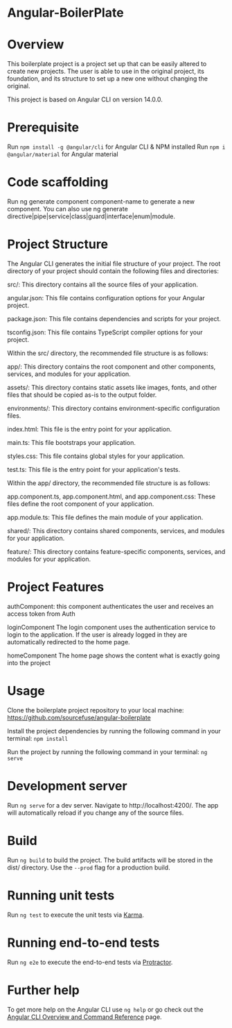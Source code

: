 <!-- # AngularBoilerPlate

This project was generated with [Angular CLI](https://github.com/angular/angular-cli) version 15.0.4.

## Development server

Run `ng serve` for a dev server. Navigate to `http://localhost:4200/`. The application will automatically reload if you change any of the source files.

## Code scaffolding

Run `ng generate component component-name` to generate a new component. You can also use `ng generate directive|pipe|service|class|guard|interface|enum|module`.

## Build

Run `ng build` to build the project. The build artifacts will be stored in the `dist/` directory.

## Running unit tests

Run `ng test` to execute the unit tests via [Karma](https://karma-runner.github.io).

## Running end-to-end tests

Run `ng e2e` to execute the end-to-end tests via a platform of your choice. To use this command, you need to first add a package that implements end-to-end testing capabilities.

## Further help

To get more help on the Angular CLI use `ng help` or go check out the [Angular CLI Overview and Command Reference](https://angular.io/cli) page. -->

<!-- DOCUMENTATION -->

# Angular-BoilerPlate

# Overview

This boilerplate project is a project set up that can be easily altered to create new projects. The user is able to use in the original project, its foundation, and its structure to set up a new one without changing the original.

This project is based on Angular CLI on version 14.0.0.

# Prerequisite

Run `npm install -g @angular/cli` for Angular CLI & NPM installed
Run `npm i @angular/material` for Angular material

# Code scaffolding

Run ng generate component component-name to generate a new component. You can also use ng generate directive|pipe|service|class|guard|interface|enum|module.

# Project Structure

The Angular CLI generates the initial file structure of your project. The root directory of your project should contain the following files and directories:

src/: This directory contains all the source files of your application.

angular.json: This file contains configuration options for your Angular project.

package.json: This file contains dependencies and scripts for your project.

tsconfig.json: This file contains TypeScript compiler options for your project.

Within the src/ directory, the recommended file structure is as follows:

app/: This directory contains the root component and other components, services, and modules for your application.

assets/: This directory contains static assets like images, fonts, and other files that should be copied as-is to the output folder.

environments/: This directory contains environment-specific configuration files.

index.html: This file is the entry point for your application.

main.ts: This file bootstraps your application.

styles.css: This file contains global styles for your application.

test.ts: This file is the entry point for your application's tests.

Within the app/ directory, the recommended file structure is as follows:

app.component.ts, app.component.html, and app.component.css: These files define the root component of your application.

app.module.ts: This file defines the main module of your application.

shared/: This directory contains shared components, services, and modules for your application.

feature/: This directory contains feature-specific components, services, and modules for your application.

# Project Features

authComponent: this component authenticates the user and receives an access token from Auth

loginComponent The login component uses the authentication service to login to the application. If the user is already logged in they are automatically redirected to the home page.

homeComponent The home page shows the content what is exactly going into the project

# Usage

Clone the boilerplate project repository to your local machine:
https://github.com/sourcefuse/angular-boilerplate

Install the project dependencies by running the following command in your terminal:
`npm install`

Run the project by running the following command in your terminal:
`ng serve`

# Development server

Run `ng serve` for a dev server. Navigate to http://localhost:4200/. The app will automatically reload if you change any of the source files.

# Build

Run `ng build` to build the project. The build artifacts will be stored in the dist/ directory. Use the `--prod` flag for a production build.

# Running unit tests

Run `ng test` to execute the unit tests via [Karma](https://karma-runner.github.io).

# Running end-to-end tests

Run `ng e2e` to execute the end-to-end tests via [Protractor](http://www.protractortest.org/).

# Further help

To get more help on the Angular CLI use `ng help` or go check out the [Angular CLI Overview and Command Reference](https://angular.io/cli) page.
